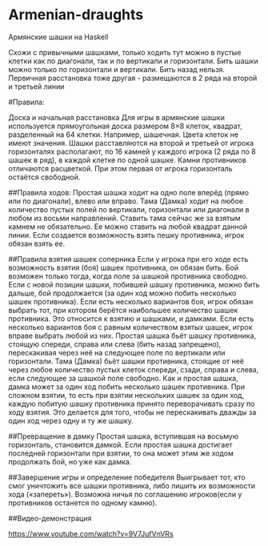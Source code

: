 # Armenian-draughts

Армянские шашки на Haskell

Схожи с привычными шашками, только ходить тут можно в пустые клетки как по диагонали, так и по вертикали и горизонтали. Бить шашки можно только по горизонтали и вертикали. Бить назад нельзя. Первичная расстановка тоже другая - размещаются в 2 ряда на второй и третьей линии

#Правила:

Доска и начальная расстановка
Для игры в армянские шашки используется прямоугольная доска размером 8×8 клеток, квадрат, разделенный на 64 клетки. Например, шашечная. Цвета клеток не имеют значения. Шашки расставляются на второй и третьей от игрока горизонталях располагают, по 16 камней у каждого игрока (2 ряда по 8 шашек в ряд), в каждой клетке по одной шашке. Камни противников отличаются расцветкой. При этом первая от игрока горизонталь остаётся свободной.

##Правила ходов:
Простая шашка ходит на одно поле вперёд (прямо или по диагонали), влево или вправо.
Тама (Дамка) ходит на любое количество пустых полей по вертикали, горизонтали или диагонали в любом из восьми направлений. Ставить тама сейчас же за взятым камнем не обязательно. Ее можно ставить на любой квадрат данной линии. Если создается возможность взять пешку противника, игрок обязан взять ее.

##Правила взятия шашек соперника
Если у игрока при его ходе есть возможность взятия (боя) шашек противника, он обязан бить. Бой возможен только тогда, когда поле за шашкой противника свободно. Если с новой позиции шашки, побившей шашку противника, можно бить дальше, бой продолжается (за один ход можно побить несколько шашек противника).
Если есть несколько вариантов боя, игрок обязан выбрать тот, при котором берётся наибольшее количество шашек противника. Это относится к взятию и шашками, и дамками.
Если есть несколько вариантов боя с равным количеством взятых шашек, игрок вправе выбрать любой из них.
Простая шашка бьёт шашку противника, стоящую спереди, справа или слева (бить назад запрещено), перескакивая через неё на следующее поле по вертикали или горизонтали.
Тама (Дамка) бьёт шашки противника, стоящие от неё через любое количество пустых клеток спереди, сзади, справа и слева, если следующее за шашкой поле свободно. Как и простая шашка, дамка может за один ход побить несколько шашек противника.
При сложном взятии, то есть при взятии нескольких шашек за один ход, каждую побитую шашку противника принято переворачивать сразу по ходу взятия. Это делается для того, чтобы не перескакивать дважды за один ход через одну и ту же шашку.

##Превращение в дамку
Простая шашка, вступившая на восьмую горизонталь, становится дамкой.
Если простая шашка достигает последней горизонтали при взятии, то она может этим же ходом продолжать бой, но уже как дамка.

##Завершение игры и определение победителя
Выигрывает тот, кто смог уничтожить все шашки противника, либо лишить их возможности хода («запереть»).
Возможна ничья по соглашению игроков(если у противников останется по одному камню).

##Видео-демонстрация

https://www.youtube.com/watch?v=9V7JufVnVRs


